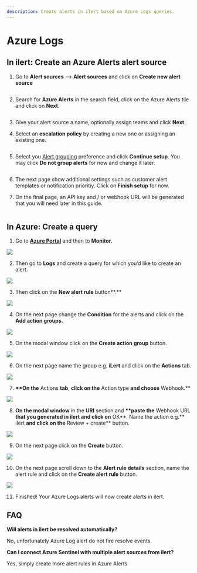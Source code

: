```yaml
---
description: Create alerts in ilert based on Azure Logs queries.
---
```


# Azure Logs

## In ilert: Create an Azure Alerts alert source <a href="#in-ilert" id="in-ilert"></a>

1.  Go to **Alert sources** --> **Alert sources** and click on **Create new alert source**

    <figure><img src="../../.gitbook/assets/Screenshot 2023-08-28 at 10.21.10.png" alt=""><figcaption></figcaption></figure>
2.  Search for **Azure Alerts** in the search field, click on the Azure Alerts tile and click on **Next**.&#x20;

    <figure><img src="../../.gitbook/assets/Screenshot 2023-08-28 at 10.24.23.png" alt=""><figcaption></figcaption></figure>
3. Give your alert source a name, optionally assign teams and click **Next**.
4.  Select an **escalation policy** by creating a new one or assigning an existing one.

    <figure><img src="../../.gitbook/assets/Screenshot 2023-08-28 at 11.37.47.png" alt=""><figcaption></figcaption></figure>
5.  Select you [Alert grouping](../../alerting/alert-sources.md#alert-grouping) preference and click **Continue setup**. You may click **Do not group alerts** for now and change it later.&#x20;

    <figure><img src="../../.gitbook/assets/Screenshot 2023-08-28 at 11.38.24.png" alt=""><figcaption></figcaption></figure>
6. The next page show additional settings such as customer alert templates or notification prioritiy. Click on **Finish setup** for now.
7.  On the final page, an API key and / or webhook URL will be generated that you will need later in this guide.

    <figure><img src="../../.gitbook/assets/Screenshot 2023-08-28 at 11.47.34 (1).png" alt=""><figcaption></figcaption></figure>

## In Azure: Create a query <a href="#in-splunk" id="in-splunk"></a>

1. Go to [**Azure Portal**](https://portal.azure.com) and then to **Monitor.**

![](<../../.gitbook/assets/Home\_-\_Microsoft\_Azure (6).png>)

2. Then go to **Logs** and create a query for which you’d like to create an alert.

![](../../.gitbook/assets/Monitor\_-\_Microsoft\_Azure.png)

3. Then click on the **New alert rule** button\*\*.\*\*

![](../../.gitbook/assets/Logs\_-\_Microsoft\_Azure.png)

4. On the next page change the **Condition** for the alerts and click on the **Add action groups.**

![](<../../.gitbook/assets/1 (1) (1) (1) (1).png>)

5. On the modal window click on the **Create action group** button.

![](<../../.gitbook/assets/2 (1) (1) (1) (1).png>)

6. On the next page name the group e.g. **iLert** and click on the **Actions** tab.

![](<../../.gitbook/assets/3 (1) (1) (1) (1).png>)

7. **\*\*On the** Actions **tab**, **click on the** Action type **and choose** Webhook.\*\*

![](<../../.gitbook/assets/4 (1) (1) (1).png>)

8. **On the modal window** in the **URI** section and **\*\*paste the** Webhook URL **that you generated in ilert and click on** OK\*\*. Name the action e.g.\*\* ilert **and click on the** Review + create\*\* button.

![](<../../.gitbook/assets/5 (1) (1) (1).png>)

9. On the next page click on the **Create** button.

![](<../../.gitbook/assets/6 (1) (1) (1).png>)

10. On the next page scroll down to the **Alert rule details** section, name the alert rule and click on the **Create alert rule** button.

![](<../../.gitbook/assets/7 (1) (1) (1).png>)

11. Finished! Your Azure Logs alerts will now create alerts in ilert.

## FAQ <a href="#faq" id="faq"></a>

**Will alerts in ilert be resolved automatically?**

No, unfortunately Azure Log alert do not fire resolve events.

**Can I connect Azure Sentinel with multiple alert sources from ilert?**

Yes, simply create more alert rules in Azure Alerts
